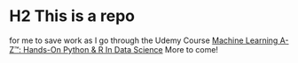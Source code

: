 # H2 This is a repo  
for me to save work as I go through the Udemy Course [Machine Learning A-Z™: Hands-On Python & R In Data Science](https://www.udemy.com/machinelearning/)
More to come!
